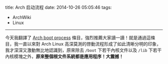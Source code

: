 title: Arch 启动流程
date: 2014-10-26 05:05:46
tags:
- ArchWiki
- Linux
---
今天我翻譯了 [Arch boot process][1] 條目，強烈推薦大家讀一讀！就是通過這條目，我一直以來對 Arch Linux 高深莫測的啓動流程形成了如此清晰分明的印象，我才深深又激動無比地認識到，原來除去 `/boot` 下若干內核文件以及 `/lib` 下若干內核模塊之外，**原來整個根文件系統都是應用程序！大震撼！**

 [1]: https://wiki.archlinux.org/index.php/Arch_boot_process_(简体中文)